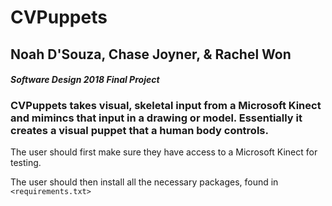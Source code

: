 # CVPuppets

## Noah D'Souza, Chase Joyner, & Rachel Won

#### *Software Design 2018 Final Project*

### CVPuppets takes visual, skeletal input from a Microsoft Kinect and mimincs that input in a drawing or model. Essentially it creates a visual puppet that a human body controls.

 The user should first make sure they have access to a Microsoft Kinect for testing.
 
 The user should then install all the necessary packages, found in `<requirements.txt>`
